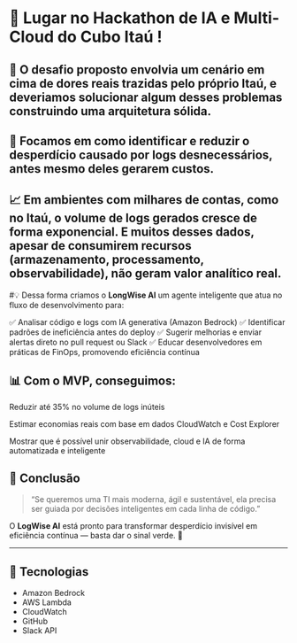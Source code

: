 # 🥉 Lugar no Hackathon de IA e Multi-Cloud do Cubo Itaú !

## 👥 O desafio proposto envolvia um cenário em cima de dores reais trazidas pelo próprio Itaú, e deveriamos solucionar algum desses problemas construindo uma arquitetura sólida. 

## 🔎 Focamos em como identificar e reduzir o desperdício causado por logs desnecessários, antes mesmo deles gerarem custos. 

## 📈 Em ambientes com milhares de contas, como no Itaú, o volume de logs gerados cresce de forma exponencial. E muitos desses dados, apesar de consumirem recursos (armazenamento, processamento, observabilidade), não geram valor analítico real.

#💡 Dessa forma criamos o **LongWise AI** um agente inteligente que atua no fluxo de desenvolvimento para:

✅ Analisar código e logs com IA generativa (Amazon Bedrock)
✅ Identificar padrões de ineficiência antes do deploy
✅ Sugerir melhorias e enviar alertas direto no pull request ou Slack
✅ Educar desenvolvedores em práticas de FinOps, promovendo eficiência contínua

## 📊 Com o MVP, conseguimos:

Reduzir até 35% no volume de logs inúteis

Estimar economias reais com base em dados CloudWatch e Cost Explorer

Mostrar que é possível unir observabilidade, cloud e IA de forma automatizada e inteligente

## 🧠 Conclusão

> “Se queremos uma TI mais moderna, ágil e sustentável, ela precisa ser guiada por decisões inteligentes em cada linha de código.”

O **LogWise AI** está pronto para transformar desperdício invisível em eficiência contínua — basta dar o sinal verde. 💚

---

## 🔗 Tecnologias

- Amazon Bedrock
- AWS Lambda
- CloudWatch
- GitHub
- Slack API
